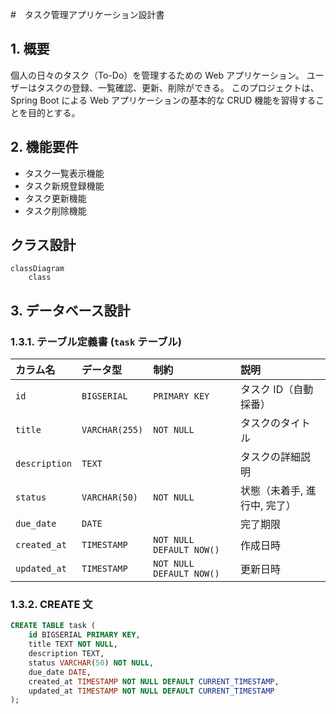 #　タスク管理アプリケーション設計書

## 1. 概要

個人の日々のタスク（To-Do）を管理するための Web アプリケーション。
ユーザーはタスクの登録、一覧確認、更新、削除ができる。
このプロジェクトは、Spring Boot による Web アプリケーションの基本的な CRUD 機能を習得することを目的とする。

## 2. 機能要件

- タスク一覧表示機能
- タスク新規登録機能
- タスク更新機能
- タスク削除機能

## クラス設計

```mermaid
classDiagram
    class 
```

## 3. データベース設計

### 1.3.1. テーブル定義書 (`task` テーブル)

| カラム名      | データ型       | 制約                     | 説明                         |
| :------------ | :------------- | :----------------------- | :--------------------------- |
| `id`          | `BIGSERIAL`    | `PRIMARY KEY`            | タスク ID（自動採番）        |
| `title`       | `VARCHAR(255)` | `NOT NULL`               | タスクのタイトル             |
| `description` | `TEXT`         |                          | タスクの詳細説明             |
| `status`      | `VARCHAR(50)`  | `NOT NULL`               | 状態（未着手, 進行中, 完了） |
| `due_date`    | `DATE`         |                          | 完了期限                     |
| `created_at`  | `TIMESTAMP`    | `NOT NULL DEFAULT NOW()` | 作成日時                     |
| `updated_at`  | `TIMESTAMP`    | `NOT NULL DEFAULT NOW()` | 更新日時                     |

### 1.3.2. CREATE 文

```sql
CREATE TABLE task (
    id BIGSERIAL PRIMARY KEY,
    title TEXT NOT NULL,
    description TEXT,
    status VARCHAR(50) NOT NULL,
    due_date DATE,
    created_at TIMESTAMP NOT NULL DEFAULT CURRENT_TIMESTAMP,
    updated_at TIMESTAMP NOT NULL DEFAULT CURRENT_TIMESTAMP
);
```
